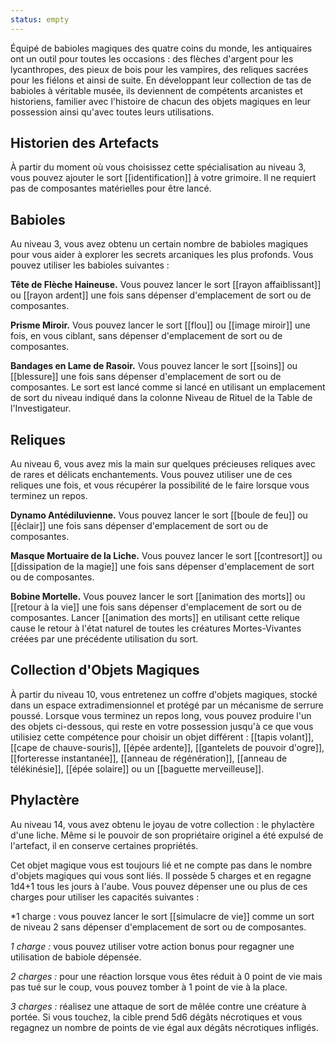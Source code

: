 ```yaml
---
status: empty
---
```

Équipé de babioles magiques des quatre coins du monde, les antiquaires ont un outil pour toutes les occasions : des flèches d'argent pour les lycanthropes, des pieux de bois pour les vampires, des reliques sacrées pour les fiélons et ainsi de suite.  En développant leur collection de tas de babioles à véritable musée, ils deviennent de compétents arcanistes et historiens, familier avec l'histoire de chacun des objets magiques en leur possession ainsi qu'avec toutes leurs utilisations.

## Historien des Artefacts

À partir du moment où vous choisissez cette spécialisation au niveau 3, vous pouvez ajouter le sort [[identification]] à votre grimoire. Il ne requiert pas de composantes matérielles pour être lancé.

## Babioles

Au niveau 3, vous avez obtenu un certain nombre de babioles magiques pour vous aider à explorer les secrets arcaniques les plus profonds. Vous pouvez utiliser les babioles suivantes : 

**Tête de Flèche Haineuse.** Vous pouvez lancer le sort [[rayon affaiblissant]] ou [[rayon ardent]] une fois sans dépenser d'emplacement de sort ou de composantes.

**Prisme Miroir.** Vous pouvez lancer le sort [[flou]] ou [[image miroir]] une fois, en vous ciblant, sans dépenser d'emplacement de sort ou de composantes.

**Bandages en Lame de Rasoir.** Vous pouvez lancer le sort [[soins]] ou [[blessure]] une fois sans dépenser d'emplacement de sort ou de composantes. Le sort est lancé comme si lancé en utilisant un emplacement de sort du niveau indiqué dans la colonne Niveau de Rituel de la Table de l'Investigateur.

## Reliques
Au niveau 6, vous avez mis la main sur quelques précieuses reliques avec de rares et délicats enchantements. Vous pouvez utiliser une de ces reliques une fois, et vous récupérer la possibilité de le faire lorsque vous terminez un repos.

**Dynamo Antédiluvienne.** Vous pouvez lancer le sort [[boule de feu]] ou [[éclair]] une fois sans dépenser d'emplacement de sort ou de composantes.

**Masque Mortuaire de la Liche.** Vous pouvez lancer le sort [[contresort]] ou [[dissipation de la magie]] une fois sans dépenser d'emplacement de sort ou de composantes.

**Bobine Mortelle.** Vous pouvez lancer le sort [[animation des morts]] ou [[retour à la vie]] une fois sans dépenser d'emplacement de sort ou de composantes. Lancer [[animation des morts]] en utilisant cette relique cause le retour à l'état naturel de toutes les créatures Mortes-Vivantes créées par une précédente utilisation du sort.

## Collection d'Objets Magiques
À partir du niveau 10, vous entretenez un coffre d'objets magiques, stocké dans un espace extradimensionnel et protégé par un mécanisme de serrure poussé. Lorsque vous terminez un repos long, vous pouvez produire l'un des objets ci-dessous, qui reste en votre possession jusqu'à ce que vous utilisiez cette compétence pour choisir un objet différent : 
[[tapis volant]], [[cape de chauve-souris]], [[épée ardente]], [[gantelets de pouvoir d'ogre]], [[forteresse instantanée]], [[anneau de régénération]], [[anneau de télékinésie]], [[épée solaire]] ou un [[baguette merveilleuse]].

## Phylactère
Au niveau 14, vous avez obtenu le joyau de votre collection : le phylactère d'une liche. Même si le pouvoir de son propriétaire originel a été expulsé de l'artefact, il en conserve certaines propriétés.

Cet objet magique vous est toujours lié et ne compte pas dans le nombre d'objets magiques qui vous sont liés. Il possède 5 charges et en regagne 1d4+1 tous les jours à l'aube. Vous pouvez dépenser une ou plus de ces charges pour utiliser les capacités suivantes : 

*1 charge : vous pouvez lancer le sort [[simulacre de vie]] comme un sort de niveau 2 sans dépenser d'emplacement de sort ou de composantes.

*1 charge :* vous pouvez utiliser votre action bonus pour regagner une utilisation de babiole dépensée.

*2 charges :* pour une réaction lorsque vous êtes réduit à 0 point de vie mais pas tué sur le coup, vous pouvez tomber à 1 point de vie à la place.

*3 charges :* réalisez une attaque de sort de mêlée contre une créature à portée. Si vous touchez, la cible prend 5d6 dégâts nécrotiques et vous regagnez un nombre de points de vie égal aux dégâts nécrotiques infligés.

